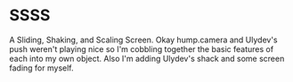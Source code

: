 # SSSS
A Sliding, Shaking, and Scaling Screen.
Okay hump.camera and Ulydev's push weren't playing nice so I'm cobbling together the basic features of each into my own object. Also I'm adding Ulydev's shack and some screen fading for myself.
